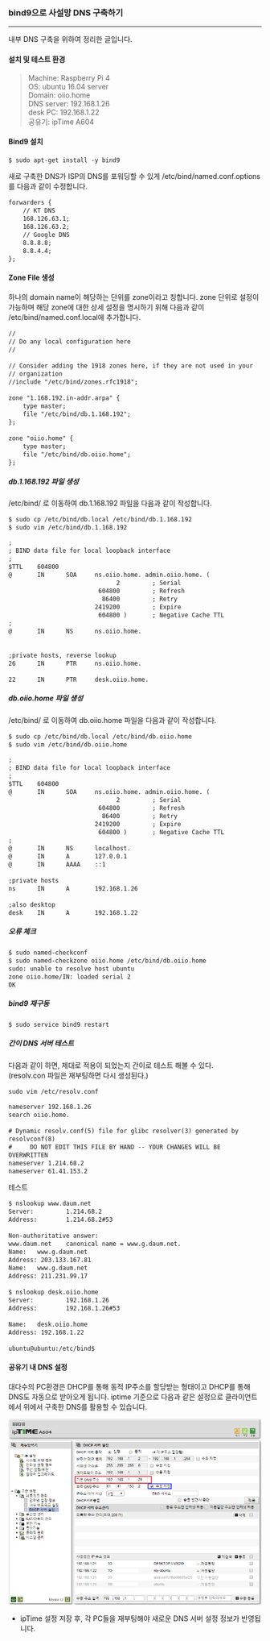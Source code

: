### bind9으로 사설망 DNS 구축하기

---
내부 DNS 구축을 위하여 정리한 글입니다.

#### 설치 및 테스트 환경  
> Machine: Raspberry Pi 4  
> OS: ubuntu 16.04 server   
> Domain: oiio.home   
> DNS server: 192.168.1.26  
> desk PC: 192.168.1.22  
> 공유기: ipTime A604  

#### Bind9 설치
```
$ sudo apt-get install -y bind9
```
새로 구축한 DNS가 ISP의 DNS를 포워딩할 수 있게 /etc/bind/named.conf.options를 다음과 같이 수정합니다.
```
forwarders {
    // KT DNS
    168.126.63.1;
    168.126.63.2;
    // Google DNS
    8.8.8.8;
    8.8.4.4;
};
```

#### Zone File 생성
하나의 domain name이 해당하는 단위를 zone이라고 칭합니다. zone 단위로 설정이 가능하며 해당 zone에 대한 상세 설정을 명시하기 위해 다음과 같이 /etc/bind/named.conf.local에 추가합니다.

```
//
// Do any local configuration here
//

// Consider adding the 1918 zones here, if they are not used in your
// organization
//include "/etc/bind/zones.rfc1918";

zone "1.168.192.in-addr.arpa" {
    type master;
    file "/etc/bind/db.1.168.192";
};

zone "oiio.home" {
    type master;
    file "/etc/bind/db.oiio.home";
};
```
##### db.1.168.192 파일 생성
/etc/bind/ 로 이동하여 db.1.168.192 파일을 다음과 같이 작성합니다.  
```
$ sudo cp /etc/bind/db.local /etc/bind/db.1.168.192
$ sudo vim /etc/bind/db.1.168.192
```
```
;
; BIND data file for local loopback interface
;
$TTL    604800
@       IN      SOA     ns.oiio.home. admin.oiio.home. (
                              2         ; Serial
                         604800         ; Refresh
                          86400         ; Retry
                        2419200         ; Expire
                         604800 )       ; Negative Cache TTL
;
@       IN      NS      ns.oiio.home.


;private hosts, reverse lookup
26      IN      PTR     ns.oiio.home.

22      IN      PTR     desk.oiio.home.
```

##### db.oiio.home 파일 생성
/etc/bind/ 로 이동하여 db.oiio.home 파일을 다음과 같이 작성합니다.  
```
$ sudo cp /etc/bind/db.local /etc/bind/db.oiio.home
$ sudo vim /etc/bind/db.oiio.home
```
```
;
; BIND data file for local loopback interface
;
$TTL    604800
@       IN      SOA     ns.oiio.home. admin.oiio.home. (
                              2         ; Serial
                         604800         ; Refresh
                          86400         ; Retry
                        2419200         ; Expire
                         604800 )       ; Negative Cache TTL
;
@       IN      NS      localhost.
@       IN      A       127.0.0.1
@       IN      AAAA    ::1

;private hosts
ns      IN      A       192.168.1.26

;also desktop
desk    IN      A       192.168.1.22
```

##### 오류 체크
```
$ sudo named-checkconf
$ sudo named-checkzone oiio.home /etc/bind/db.oiio.home
sudo: unable to resolve host ubuntu
zone oiio.home/IN: loaded serial 2
OK
```

##### bind9 재구동
```
$ sudo service bind9 restart
```

##### 간이 DNS 서버 테스트
다음과 같이 하면, 제대로 적용이 되었는지 간이로 테스트 해볼 수 있다.  
(resolv.con 파일은 재부팅하면 다시 생성된다.)
```
sudo vim /etc/resolv.conf
```
```
nameserver 192.168.1.26
search oiio.home.

# Dynamic resolv.conf(5) file for glibc resolver(3) generated by resolvconf(8)
#     DO NOT EDIT THIS FILE BY HAND -- YOUR CHANGES WILL BE OVERWRITTEN
nameserver 1.214.68.2
nameserver 61.41.153.2
```

테스트
```
$ nslookup www.daum.net
Server:         1.214.68.2
Address:        1.214.68.2#53

Non-authoritative answer:
www.daum.net    canonical name = www.g.daum.net.
Name:   www.g.daum.net
Address: 203.133.167.81
Name:   www.g.daum.net
Address: 211.231.99.17

$ nslookup desk.oiio.home
Server:         192.168.1.26
Address:        192.168.1.26#53

Name:   desk.oiio.home
Address: 192.168.1.22

ubuntu@ubuntu:/etc/bind$
```

#### 공유기 내 DNS 설정
대다수의 PC환경은 DHCP를 통해 동적 IP주소를 할당받는 형태이고 DHCP를 통해 DNS도 자동으로 받아오게 됩니다. iptime 기준으로 다음과 같은 설정으로 클라이언트에서 위에서 구축한 DNS를 활용할 수 있습니다.  

![](/assets/iptime_private_dns.png)

* ipTime 설정 저장 후, 각 PC들을 재부팅해야 새로운 DNS 서버 설정 정보가 반영됩니다.
